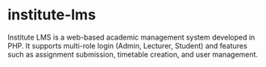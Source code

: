 # institute-lms
Institute LMS is a web-based academic management system developed in PHP. It supports multi-role login (Admin, Lecturer, Student) and features such as assignment submission, timetable creation, and user management.
